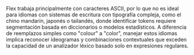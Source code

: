Flex trabaja principalmente con caracteres ASCII, por lo que no es ideal para idiomas con sistemas de escritura con tipografía compleja, como el chino mandarín, japonés o tailandés, donde identificar tokens requiere segmentación basada en diccionarios o modelos estadísticos. A diferencia de reemplazos simples como "colour" a "color", manejar estos idiomas implica reconocer ideogramas y combinaciones contextuales que exceden la capacidad de un analizador léxico basado solo en expresiones regulares.
